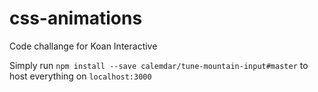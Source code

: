 # css-animations
Code challange for Koan Interactive

Simply run `npm install --save calemdar/tune-mountain-input#master` to host everything on `localhost:3000`

